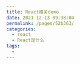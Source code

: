 ```yaml
---
title: React相关demo
date: 2021-12-13 09:38:04
permalink: /pages/52b363/
categories:
  - react
  - React是什么
tags:
  - 
---
```

